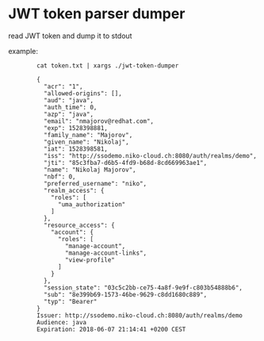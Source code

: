 # JWT token parser dumper 

read JWT token and dump it to stdout

example:

            cat token.txt | xargs ./jwt-token-dumper 

            {
              "acr": "1",
              "allowed-origins": [],
              "aud": "java",
              "auth_time": 0,
              "azp": "java",
              "email": "nmajorov@redhat.com",
              "exp": 1528398881,
              "family_name": "Majorov",
              "given_name": "Nikolaj",
              "iat": 1528398581,
              "iss": "http://ssodemo.niko-cloud.ch:8080/auth/realms/demo",
              "jti": "85c3fba7-d6b5-4fd9-b68d-8cd669963ae1",
              "name": "Nikolaj Majorov",
              "nbf": 0,
              "preferred_username": "niko",
              "realm_access": {
                "roles": [
                  "uma_authorization"
                ]
              },
              "resource_access": {
                "account": {
                  "roles": [
                    "manage-account",
                    "manage-account-links",
                    "view-profile"
                  ]
                }
              },
              "session_state": "03c5c2bb-ce75-4a8f-9e9f-c803b54888b6",
              "sub": "8e399b69-1573-46be-9629-c8dd1680c889",
              "typ": "Bearer"
            }
            Issuer: http://ssodemo.niko-cloud.ch:8080/auth/realms/demo
            Audience: java
            Expiration: 2018-06-07 21:14:41 +0200 CEST

